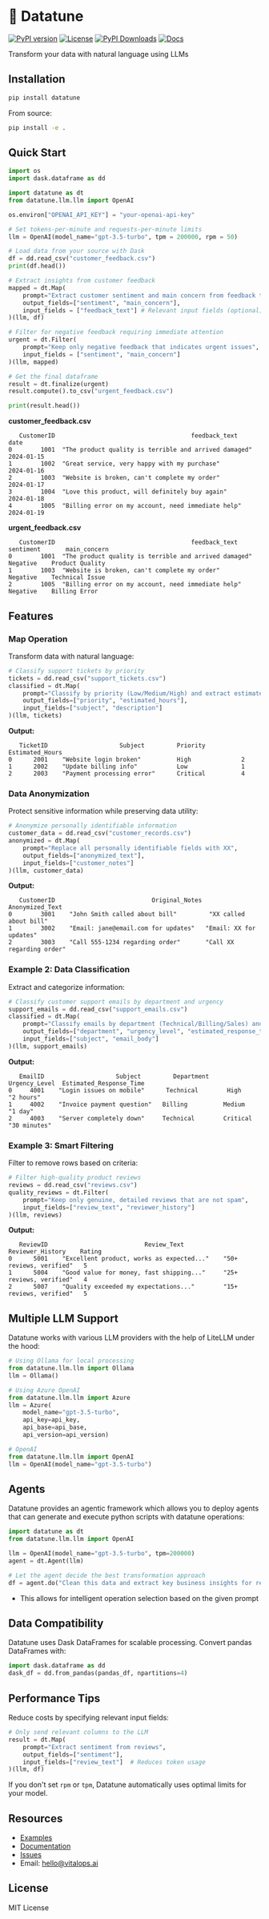 # 🎵 Datatune

[![PyPI version](https://img.shields.io/pypi/v/datatune.svg)](https://pypi.org/project/datatune/)
[![License](https://img.shields.io/github/license/vitalops/datatune)](https://github.com/vitalops/datatune/blob/main/LICENSE)
[![PyPI Downloads](https://static.pepy.tech/badge/datatune)](https://pepy.tech/projects/datatune)
[![Docs](https://img.shields.io/badge/docs-docs.datatune.ai-blue)](https://docs.datatune.ai)

Transform your data with natural language using LLMs

## Installation

```bash
pip install datatune
```

From source:

```bash
pip install -e .
```

## Quick Start

```python
import os
import dask.dataframe as dd

import datatune as dt
from datatune.llm.llm import OpenAI

os.environ["OPENAI_API_KEY"] = "your-openai-api-key"

# Set tokens-per-minute and requests-per-minute limits 
llm = OpenAI(model_name="gpt-3.5-turbo", tpm = 200000, rpm = 50)

# Load data from your source with Dask
df = dd.read_csv("customer_feedback.csv")
print(df.head())

# Extract insights from customer feedback
mapped = dt.Map(
    prompt="Extract customer sentiment and main concern from feedback text",
    output_fields=["sentiment", "main_concern"],
    input_fields = ["feedback_text"] # Relevant input fields (optional)
)(llm, df)

# Filter for negative feedback requiring immediate attention
urgent = dt.Filter(
    prompt="Keep only negative feedback that indicates urgent issues",
    input_fields = ["sentiment", "main_concern"]
)(llm, mapped)

# Get the final dataframe
result = dt.finalize(urgent)
result.compute().to_csv("urgent_feedback.csv")

print(result.head())
```

**customer_feedback.csv**
```
   CustomerID                                      feedback_text    date
0        1001  "The product quality is terrible and arrived damaged"  2024-01-15
1        1002  "Great service, very happy with my purchase"           2024-01-16  
2        1003  "Website is broken, can't complete my order"           2024-01-17
3        1004  "Love this product, will definitely buy again"         2024-01-18
4        1005  "Billing error on my account, need immediate help"     2024-01-19
```

**urgent_feedback.csv**
```
   CustomerID                                      feedback_text         sentiment       main_concern
0        1001  "The product quality is terrible and arrived damaged"  Negative    Product Quality
1        1003  "Website is broken, can't complete my order"           Negative    Technical Issue  
2        1005  "Billing error on my account, need immediate help"     Negative    Billing Error
```

## Features

### Map Operation

Transform data with natural language:

```python
# Classify support tickets by priority
tickets = dd.read_csv("support_tickets.csv")
classified = dt.Map(
    prompt="Classify by priority (Low/Medium/High) and extract estimated resolution time",
    output_fields=["priority", "estimated_hours"],
    input_fields=["subject", "description"]
)(llm, tickets)
```

**Output:**
```
   TicketID                    Subject         Priority  Estimated_Hours
0      2001    "Website login broken"          High              2
1      2002    "Update billing info"           Low               1  
2      2003    "Payment processing error"      Critical          4
```

### Data Anonymization

Protect sensitive information while preserving data utility:

```python
# Anonymize personally identifiable information
customer_data = dd.read_csv("customer_records.csv")
anonymized = dt.Map(
    prompt="Replace all personally identifiable fields with XX",
    output_fields=["anonymized_text"],
    input_fields=["customer_notes"]
)(llm, customer_data)
```

**Output:**
```
   CustomerID                           Original_Notes                    Anonymized_Text
0        3001    "John Smith called about bill"         "XX called about bill"
1        3002    "Email: jane@email.com for updates"   "Email: XX for updates"
2        3003    "Call 555-1234 regarding order"       "Call XX regarding order"
```

### Example 2: Data Classification

Extract and categorize information:

```python
# Classify customer support emails by department and urgency
support_emails = dd.read_csv("support_emails.csv")
classified = dt.Map(
    prompt="Classify emails by department (Technical/Billing/Sales) and urgency level (Low/Medium/High/Critical)",
    output_fields=["department", "urgency_level", "estimated_response_time"],
    input_fields=["subject", "email_body"]
)(llm, support_emails)
```

**Output:**
```
   EmailID                    Subject         Department  Urgency_Level  Estimated_Response_Time
0     4001    "Login issues on mobile"      Technical        High              "2 hours"
1     4002    "Invoice payment question"   Billing          Medium            "1 day"  
2     4003    "Server completely down"     Technical        Critical          "30 minutes"
```

### Example 3: Smart Filtering

Filter to remove rows based on criteria:

```python
# Filter high-quality product reviews
reviews = dd.read_csv("reviews.csv")
quality_reviews = dt.Filter(
    prompt="Keep only genuine, detailed reviews that are not spam",
    input_fields=["review_text", "reviewer_history"]
)(llm, reviews)
```

**Output:**
```
   ReviewID                           Review_Text              Reviewer_History    Rating
0      5001    "Excellent product, works as expected..."    "50+ reviews, verified"   5
1      5004    "Good value for money, fast shipping..."     "25+ reviews, verified"   4  
2      5007    "Quality exceeded my expectations..."        "15+ reviews, verified"   5
```

## Multiple LLM Support

Datatune works with various LLM providers with the help of LiteLLM under the hood:

```python
# Using Ollama for local processing
from datatune.llm.llm import Ollama
llm = Ollama()

# Using Azure OpenAI
from datatune.llm.llm import Azure
llm = Azure(
    model_name="gpt-3.5-turbo",
    api_key=api_key,
    api_base=api_base,
    api_version=api_version)

# OpenAI
from datatune.llm.llm import OpenAI
llm = OpenAI(model_name="gpt-3.5-turbo")
```

## Agents

Datatune provides an agentic framework which allows you to deploy agents that can generate and execute python scripts with datatune operations:

```python
import datatune as dt
from datatune.llm.llm import OpenAI

llm = OpenAI(model_name="gpt-3.5-turbo", tpm=200000)
agent = dt.Agent(llm)

# Let the agent decide the best transformation approach
df = agent.do("Clean this data and extract key business insights for reporting", df)
```

- This allows for intelligent operation selection based on the given prompt

## Data Compatibility

Datatune uses Dask DataFrames for scalable processing. Convert pandas DataFrames with:

```python
import dask.dataframe as dd
dask_df = dd.from_pandas(pandas_df, npartitions=4)
```

## Performance Tips

Reduce costs by specifying relevant input fields:

```python
# Only send relevant columns to the LLM
result = dt.Map(
    prompt="Extract sentiment from reviews",
    output_fields=["sentiment"],
    input_fields=["review_text"]  # Reduces token usage
)(llm, df)
```

If you don't set `rpm` or `tpm`, Datatune automatically uses optimal limits for your model.

## Resources

- [Examples](https://github.com/vitalops/datatune/tree/main/examples)
- [Documentation](https://docs.datatune.ai/)
- [Issues](https://github.com/vitalops/datatune/issues)
- Email: hello@vitalops.ai

## License
MIT License

